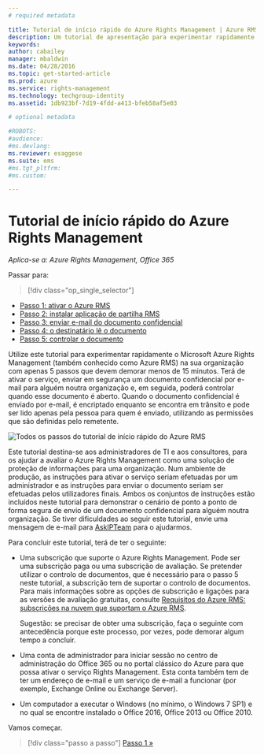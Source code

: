 ```yaml
---
# required metadata

title: Tutorial de início rápido do Azure Rights Management | Azure RMS
description: Um tutorial de apresentação para experimentar rapidamente o Microsoft Azure Rights Management na sua organização com apenas 5 passos que devem demorar menos de 15 minutos.
keywords:
author: cabailey
manager: mbaldwin
ms.date: 04/28/2016
ms.topic: get-started-article
ms.prod: azure
ms.service: rights-management
ms.technology: techgroup-identity
ms.assetid: 1db923bf-7d19-4fdd-a413-bfeb58af5e03

# optional metadata

#ROBOTS:
#audience:
#ms.devlang:
ms.reviewer: esaggese
ms.suite: ems
#ms.tgt_pltfrm:
#ms.custom:

---
```


# Tutorial de início rápido do Azure Rights Management

*Aplica-se a: Azure Rights Management, Office 365*

Passar para: 
> [!div class="op_single_selector"]
- [Passo 1: ativar o Azure RMS](tutorial-step1.md)
- [Passo 2: instalar aplicação de partilha RMS](tutorial-step2.md)
- [Passo 3: enviar e-mail do documento confidencial](tutorial-step3.md)
- [Passo 4: o destinatário lê o documento](tutorial-step4.md)
- [Passo 5: controlar o documento](tutorial-step5.md)

Utilize este tutorial para experimentar rapidamente o Microsoft Azure Rights Management (também conhecido como Azure RMS) na sua organização com apenas 5 passos que devem demorar menos de 15 minutos. Terá de ativar o serviço, enviar em segurança um documento confidencial por e-mail para alguém noutra organização e, em seguida, poderá controlar quando esse documento é aberto. Quando o documento confidencial é enviado por e-mail, é encriptado enquanto se encontra em trânsito e pode ser lido apenas pela pessoa para quem é enviado, utilizando as permissões que são definidas pelo remetente.

![Todos os passos do tutorial de início rápido do Azure RMS](../media/AzRMS_QuickStartStepsAll.PNG)

Este tutorial destina-se aos administradores de TI e aos consultores, para os ajudar a avaliar o Azure Rights Management como uma solução de proteção de informações para uma organização. Num ambiente de produção, as instruções para ativar o serviço seriam efetuadas por um administrador e as instruções para enviar o documento seriam ser efetuadas pelos utilizadores finais. Ambos os conjuntos de instruções estão incluídos neste tutorial para demonstrar o cenário de ponto a ponto de forma segura de envio de um documento confidencial para alguém noutra organização. Se tiver dificuldades ao seguir este tutorial, envie uma mensagem de e-mail para [AskIPTeam](mailto:askipteam@microsoft.com?subject=Having%20problems%20with%20the%20Quick%20Start%20tutorial) para o ajudarmos.

Para concluir este tutorial, terá de ter o seguinte:

-   Uma subscrição que suporte o Azure Rights Management. Pode ser uma subscrição paga ou uma subscrição de avaliação. Se pretender utilizar o controlo de documentos, que é necessário para o passo 5 neste tutorial, a subscrição tem de suportar o controlo de documentos. Para mais informações sobre as opções de subscrição e ligações para as versões de avaliação gratuitas, consulte [Requisitos do Azure RMS: subscrições na nuvem que suportam o Azure RMS](requirements-subscriptions.md).

    Sugestão: se precisar de obter uma subscrição, faça o seguinte com antecedência porque este processo, por vezes, pode demorar algum tempo a concluir.

-   Uma conta de administrador para iniciar sessão no centro de administração do Office 365 ou no portal clássico do Azure para que possa ativar o serviço Rights Management. Esta conta também tem de ter um endereço de e-mail e um serviço de e-mail a funcionar (por exemplo, Exchange Online ou Exchange Server).

-   Um computador a executar o Windows (no mínimo, o Windows 7 SP1) e no qual se encontre instalado o Office 2016, Office 2013 ou Office 2010.

Vamos começar.

>[!div class="passo a passo"] [Passo 1 »](tutorial-step1.md)





<!--HONumber=May16_HO2-->


